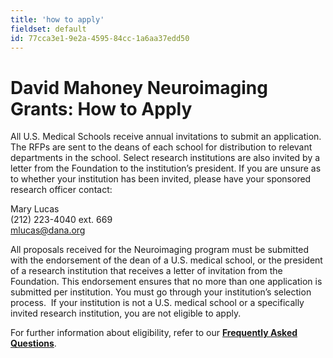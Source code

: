 ```yaml
---
title: 'how to apply'
fieldset: default
id: 77cca3e1-9e2a-4595-84cc-1a6aa37edd50
---
```

<div id="main_body"> <h1> </h1> <!-- <p id="P4">Lorem ipsum dolor sit amet, consectetur adipisicing elit, sed do eiusmod tempor incididunt ut labore et dolore magna aliqua. Ut enim ad minim veniam, quis nostrud exercitation ullamco laboris nisi ut aliquip ex ea commodo consequat.</p> <h2>This is a subtitle</h2> <p>Lorem ipsum dolor sit amet, consectetur adipiscing elit. Praesent et purus sapien. Praesent neque nibh, tristique vel bibendum vel, tristique nec velit. Duis dolor ipsum, pretium ut tincidunt ac, consequat vitae massa. In hac habitasse platea dictumst. Aliquam elit magna, eleifend a pellentesque eu, volutpat id mauris. Etiam augue nunc, faucibus quis fringilla vel, viverra eget nunc. Ut consectetur aliquam vulputate. Curabitur ac lorem ac est luctus sodales sit amet sit amet lorem. Ut neque arcu, ultrices vitae mollis ac, faucibus quis ipsum. Duis id neque quis tortor pulvinar convallis quis at mauris. Proin at ligula et mi consequat ultricies vel sed nisl.</p> <ul> <li>Lorem ipsum dolor sit amet</li> <li>Lorem ipsum dolor sit amet</li> <li>Lorem ipsum dolor sit amet</li> </ul> <h2>This is a subtitle</h2> <p>Lorem ipsum dolor sit amet, consectetur adipiscing elit. Praesent et purus sapien. Praesent neque nibh, tristique vel bibendum vel, tristique nec velit. Duis dolor ipsum, pretium ut tincidunt ac, consequat vitae massa. In hac habitasse platea dictumst. Aliquam elit magna, eleifend a pellentesque eu, volutpat id mauris. Etiam augue nunc, faucibus quis fringilla vel, viverra eget nunc. Ut consectetur aliquam vulputate. Curabitur ac lorem ac est luctus sodales sit amet sit amet lorem. Ut neque arcu, ultrices vitae mollis ac, faucibus quis ipsum. Duis id neque quis tortor pulvinar convallis quis at mauris. Proin at ligula et mi consequat ultricies vel sed nisl.</p> <ul> <li>Lorem ipsum dolor sit amet</li> <li>Lorem ipsum dolor sit amet</li> <li>Lorem ipsum dolor sit amet</li> </ul> --> <div id="ctl00_ContentPlaceHolder1_cntMainContent"> <h2></h2> <h1>David Mahoney Neuroimaging Grants: How to Apply</h1> <div><p>All U.S. Medical Schools receive annual invitations to submit an application. The RFPs are sent to the deans of each school for distribution to relevant departments in the school. Select research institutions are also invited by a letter from the Foundation to the institution’s president. If you are unsure as to whether your institution has been invited, please have your sponsored research officer contact:&nbsp;</p> <p><span>Mary Lucas<br></span>(212) 223-4040 ext. 669<br><a href="mailto:mlucas@dana.org">mlucas@dana.org</a></p> <p><span>All proposals received for the Neuroimaging program must be submitted with the endorsement of the dean of a U.S. medical school, or the president of a research institution that receives a letter of invitation from the Foundation. This endorsement ensures that no more than one application is submitted per institution. You must go through your institution’s selection process.&nbsp; If your institution is not a U.S. medical school or a specifically invited research institution, you are not eligible to apply.</span></p> <span>For further information about eligibility, refer to our </span><span><a href="http://www.dana.org/Grants/FAQ/#eligibility"><span><strong>Frequently Asked Questions</strong></span></a></span><span>.</span></div> <p align="center">&nbsp;</p> </div> </div>
